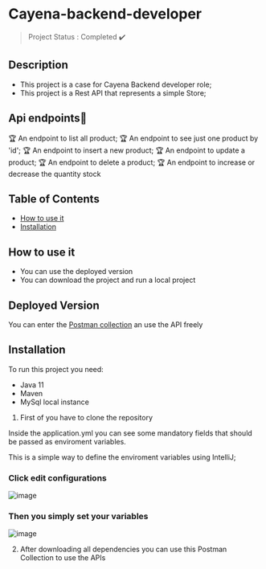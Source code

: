 # Cayena-backend-developer
> Project Status : Completed :heavy_check_mark:

## Description

- This project is a case for Cayena Backend developer role;
- This project is a Rest API that represents a simple Store;

## Api  endpoints🏁 
:trophy: An endpoint to list all product;
:trophy: An endpoint to see just one product by 'id';
:trophy: An endpoint to insert a new product;
:trophy: An endpoint to update a product;
:trophy: An endpoint to delete a product;
:trophy: An endpoint to increase or decrease the quantity stock

## Table of Contents
- [How to use it](#howtouseit)
- [Installation](#installation)

## How to use it
- You can use the deployed version
- You can download the project and run a local project

## Deployed Version
You can enter the [Postman collection](https://www.postman.com/felipecorp/workspace/cayena-workspace/request/15800965-81b766e8-1710-4aa8-a0a5-a3c9c3da5084) an use the API freely



## Installation

To run this project you need:
- Java 11
- Maven
- MySql local instance

1. First of you have to clone the repository

Inside the application.yml you can see some mandatory fields that should be passed as enviroment variables.

This is a simple way to define the enviroment variables using IntelliJ;

### **Click edit configurations**

![image](https://github.com/Bruno-Falcao/cayena-backend-developer/assets/80421885/ab2a0129-08b3-4df8-9dbf-a5610142c525)

### **Then you simply set your variables**

![image](https://github.com/Bruno-Falcao/cayena-backend-developer/assets/80421885/263fdedf-a8bc-4b0e-b4bc-ef692b7cdfee)

2. After downloading all dependencies you can use this Postman Collection to use the APIs
